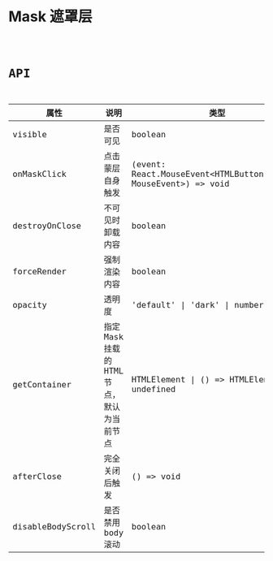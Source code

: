 # Mask 遮罩层

<code src="./demos/demo1.tsx" />

# API

| 属性              | 说明                                       | 类型                                                             | 默认值    |
| ----------------- | ------------------------------------------ | ---------------------------------------------------------------- | --------- |
| visible           | 是否可见                                   | boolean                                                          | false     |
| onMaskClick       | 点击蒙层自身触发                           | (event: React.MouseEvent<HTMLButtonElement, MouseEvent>) => void | -         |
| destroyOnClose    | 不可见时卸载内容                           | boolean                                                          | false     |
| forceRender       | 强制渲染内容                               | boolean                                                          | false     |
| opacity           | 透明度                                     | 'default' \| 'dark' \| number                                    | 'default' |
| getContainer      | 指定 Mask 挂载的 HTML 节点，默认为当前节点 | HTMLElement \| () => HTMLElement \| undefined                    | undefined |
| afterClose        | 完全关闭后触发                             | () => void                                                       | -         |
| disableBodyScroll | 是否禁用 body 滚动                         | boolean                                                          | true      |
